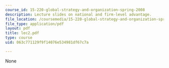 ```yaml
---
course_id: 15-220-global-strategy-and-organization-spring-2008
description: Lecture slides on national and firm-level advantage.
file_location: /coursemedia/15-220-global-strategy-and-organization-spring-2008/063c771129f9f14076e534981df67c7a_lec2.pdf
file_type: application/pdf
layout: pdf
title: lec2.pdf
type: course
uid: 063c771129f9f14076e534981df67c7a

---
```

None